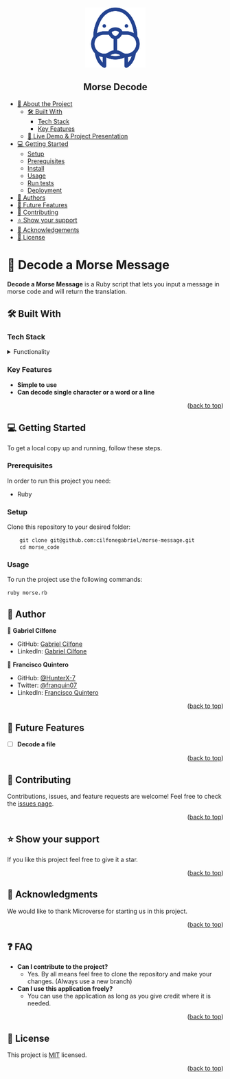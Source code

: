 <a name="readme-top"></a>

<div align="center">

  <img src="./morsa (1).png" alt="logo" width="140"  height="auto" />
  <br/>

  <h2><b>Morse Decode</b></h2>

</div>
<!-- TABLE OF CONTENTS -->

- [📖 About the Project](#about-project)
  - [🛠 Built With](#built-with)
    - [Tech Stack](#tech-stack)
    - [Key Features](#key-features)
  - [🚀 Live Demo & Project Presentation](#live-demo)
- [💻 Getting Started](#getting-started)
  - [Setup](#setup)
  - [Prerequisites](#prerequisites)
  - [Install](#install)
  - [Usage](#usage)
  - [Run tests](#run-tests)
  - [Deployment](#triangular_flag_on_post-deployment)
- [👥 Authors](#authors)
- [🔭 Future Features](#future-features)
- [🤝 Contributing](#contributing)
- [⭐️ Show your support](#support)
- [🙏 Acknowledgements](#acknowledgements)
- [📝 License](#license)

<!-- PROJECT DESCRIPTION -->

# 📖 Decode a Morse Message <a name="about-project"></a>




**Decode a Morse Message** is a Ruby script that lets you input a message in morse code and will return the translation.


## 🛠 Built With <a name="built-with"></a>

### Tech Stack <a name="tech-stack"></a>

<details>
  <summary>Functionality</summary>
  <ul>
    <li><a href="https://www.ruby-lang.org/en/documentation/">Ruby</a></li>
  </ul>
</details>

<!-- Features -->

### Key Features <a name="key-features"></a>

- **Simple to use**
- **Can decode single character or a word or a line**

<p align="right">(<a href="#readme-top">back to top</a>)</p>


<!-- GETTING STARTED -->

## 💻 Getting Started <a name="getting-started"></a>
To get a local copy up and running, follow these steps.
### Prerequisites

In order to run this project you need:

- Ruby

### Setup

Clone this repository to your desired folder:


```cd my-folder   
    git clone git@github.com:cilfonegabriel/morse-message.git
    cd morse_code
```

### Usage

To run the project use the following commands:
```
ruby morse.rb
```

<!-- AUTHORS -->

## 👥 Author <a name="authors"></a>
👤 **Gabriel Cilfone**
- GitHub: [Gabriel Cilfone](https://github.com/cilfonegabriel)
- LinkedIn: [Gabriel Cilfone](www.linkedin.com/in/gabriel-cilfone/)

👤 **Francisco Quintero**

- GitHub: [@HunterX-7](https://github.com/HunterX-7)
- Twitter: [@franquin07](https://twitter.com/franquin07)
- LinkedIn: [Francisco Quintero](https://www.linkedin.com/in/francisco-asis-quintero-cede%C3%B1o/)

<p align="right">(<a href="#readme-top">back to top</a>)</p>

<!-- FUTURE FEATURES -->

## 🔭 Future Features <a name="future-features"></a>

- [ ] **Decode a file**

<p align="right">(<a href="#readme-top">back to top</a>)</p>

<!-- CONTRIBUTING -->
## 🤝 Contributing <a name="contributing"></a>
Contributions, issues, and feature requests are welcome!
Feel free to check the [issues page](https://github.com/cilfonegabriel/morse-message/issues).
<p align="right">(<a href="#readme-top">back to top</a>)</p>
<!-- SUPPORT -->

## ⭐️ Show your support <a name="support"></a>
If you like this project feel free to give it a star.
<p align="right">(<a href="#readme-top">back to top</a>)</p>
<!-- ACKNOWLEDGEMENTS -->

## 🙏 Acknowledgments <a name="acknowledgements"></a>
We would like to thank Microverse for starting us in this project.
<p align="right">(<a href="#readme-top">back to top</a>)</p>
<!-- FAQ (optional) -->

## ❓ FAQ <a name="faq"></a>

- **Can I contribute to the project?**
  - Yes. By all means feel free to clone the repository and make your changes. (Always use a new branch)
- **Can I use this application freely?**
  - You can use the application as long as you give credit where it is needed.
<p align="right">(<a href="#readme-top">back to top</a>)</p>
<!-- LICENSE -->

## 📝 License <a name="license"></a>

This project is [MIT](./LICENSE) licensed.

<p align="right">(<a href="#readme-top">back to top</a>)</p>